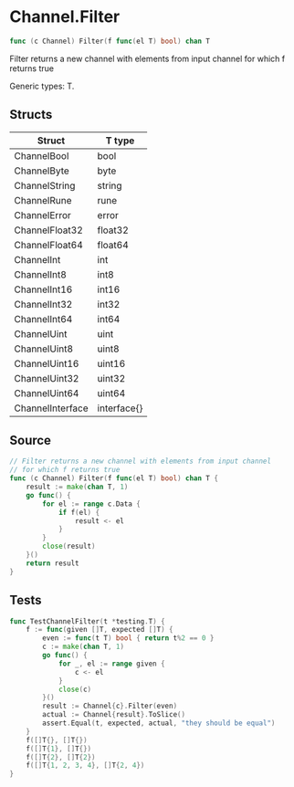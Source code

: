 # Channel.Filter

```go
func (c Channel) Filter(f func(el T) bool) chan T
```

Filter returns a new channel with elements from input channel for which f returns true

Generic types: T.

## Structs

| Struct | T type |
| ------ | ------ |
| ChannelBool | bool |
| ChannelByte | byte |
| ChannelString | string |
| ChannelRune | rune |
| ChannelError | error |
| ChannelFloat32 | float32 |
| ChannelFloat64 | float64 |
| ChannelInt | int |
| ChannelInt8 | int8 |
| ChannelInt16 | int16 |
| ChannelInt32 | int32 |
| ChannelInt64 | int64 |
| ChannelUint | uint |
| ChannelUint8 | uint8 |
| ChannelUint16 | uint16 |
| ChannelUint32 | uint32 |
| ChannelUint64 | uint64 |
| ChannelInterface | interface{} |

## Source

```go
// Filter returns a new channel with elements from input channel
// for which f returns true
func (c Channel) Filter(f func(el T) bool) chan T {
	result := make(chan T, 1)
	go func() {
		for el := range c.Data {
			if f(el) {
				result <- el
			}
		}
		close(result)
	}()
	return result
}
```

## Tests

```go
func TestChannelFilter(t *testing.T) {
	f := func(given []T, expected []T) {
		even := func(t T) bool { return t%2 == 0 }
		c := make(chan T, 1)
		go func() {
			for _, el := range given {
				c <- el
			}
			close(c)
		}()
		result := Channel{c}.Filter(even)
		actual := Channel{result}.ToSlice()
		assert.Equal(t, expected, actual, "they should be equal")
	}
	f([]T{}, []T{})
	f([]T{1}, []T{})
	f([]T{2}, []T{2})
	f([]T{1, 2, 3, 4}, []T{2, 4})
}
```